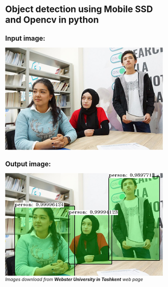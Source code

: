 # Object detection using Mobile SSD and Opencv in python
## Input image:<br>
![GitHub Logo](img.jpg)<br>
## Output image:<br>
![GitHub Logo](result.jpg)<br>
*Images download from **Webster University in Tashkent** web page*

